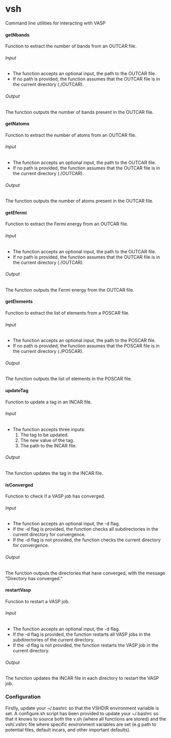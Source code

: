 # vsh
Command line utilities for interacting with VASP

#### getNbands
Function to extract the number of bands from an OUTCAR file.

###### Input

- The function accepts an optional input, the path to the OUTCAR file.
- If no path is provided, the function assumes that the OUTCAR file is in the current directory (./OUTCAR).

###### Output

The function outputs the number of bands present in the OUTCAR file.

#### getNatoms
Function to extract the number of atoms from an OUTCAR file.

###### Input

- The function accepts an optional input, the path to the OUTCAR file.
- If no path is provided, the function assumes that the OUTCAR file is in the current directory (./OUTCAR).

###### Output

The function outputs the number of atoms present in the OUTCAR file.

#### getEfermi
Function to extract the Fermi energy from an OUTCAR file.

###### Input

- The function accepts an optional input, the path to the OUTCAR file.
- If no path is provided, the function assumes that the OUTCAR file is in the current directory (./OUTCAR).

###### Output

The function outputs the Fermi energy from the OUTCAR file.

#### getElements
Function to extract the list of elements from a POSCAR file.

###### Input

- The function accepts an optional input, the path to the POSCAR file.
- If no path is provided, the function assumes that the POSCAR file is in the current directory (./POSCAR).

###### Output

The function outputs the list of elements in the POSCAR file.

#### updateTag
Function to update a tag in an INCAR file.

###### Input

- The function accepts three inputs:
  1. The tag to be updated.
  2. The new value of the tag.
  3. The path to the INCAR file.

###### Output

The function updates the tag in the INCAR file.

#### isConverged
Function to check if a VASP job has converged.

###### Input

- The function accepts an optional input, the -d flag.
- If the -d flag is provided, the function checks all subdirectories in the current directory for convergence.
- If the -d flag is not provided, the function checks the current directory for convergence.

###### Output

The function outputs the directories that have converged, with the message "Directory has converged."

#### restartVasp
Function to restart a VASP job.

###### Input

- The function accepts an optional input, the -d flag.
- If the -d flag is provided, the function restarts all VASP jobs in the subdirectories of the current directory.
- If the -d flag is not provided, the function restarts the VASP job in the current directory.

###### Output

The function updates the INCAR file in each directory to restart the VASP job.




### Configuration

Firstly, update your ~/.bashrc so that the VSHDIR environment variable is set. A configure.sh script has been provided to update your ~/.bashrc so that it knows to source both the v.sh (where all functions are stored) and the vsh/.vshrc file where specific environment variables are set (e.g path to potential files, default incars, and other important defaults).





